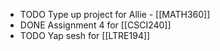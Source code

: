 - TODO Type up project for Allie - [[MATH360]]
- DONE Assignment 4 for [[CSCI240]]
- TODO Yap sesh for [[LTRE194]]